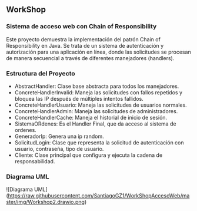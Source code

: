 ## WorkShop
### Sistema de acceso web con Chain of Responsibility

Este proyecto demuestra la implementación del patrón Chain of Responsibility en Java. Se trata de un sistema de autenticación y autorización para una aplicación en línea, donde las solicitudes se procesan de manera secuencial a través de diferentes manejadores (handlers).

### Estructura del Proyecto

<ul>
<li>AbstractHandler: Clase base abstracta para todos los manejadores.</li>
<li>ConcreteHandlerInvalid: Maneja las solicitudes con fallos repetidos y bloquea las IP después de múltiples intentos fallidos.</li>
<li>ConcreteHandlerUsuario: Maneja las solicitudes de usuarios normales.</li>
<li>ConcreteHandlerAdmin: Maneja las solicitudes de administradores.</li>
<li>ConcreteHandlerCache: Maneja el historial de inicio de sesión.</li>
<li>SistemaORdenes: Es el Handler Final, que da acceso al sistema de ordenes.</li>
<li>GeneradorIp: Genera una ip random.</li>
<li>SolicitudLogin: Clase que representa la solicitud de autenticación con usuario, contraseña, tipo de usuario.</li>
<li>Cliente: Clase principal que configura y ejecuta la cadena de responsabilidad.</li>
</ul>

### Diagrama UML

<span>![</span><span>Diagrama UML</span><span>]</span><span>(</span><span>https://raw.githubusercontent.com/SantiagoGZ1/WorkShopAccesoWeb/master/img/Workshop2.drawio.png</span><span>)</span>

